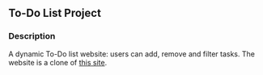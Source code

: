 ## To-Do List Project
### Description
A dynamic To-Do list website: users can add, remove and filter tasks. The website is a clone of [this site](https://todomvc.com/examples/javascript-es5/dist/#/).